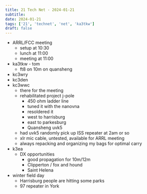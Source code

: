 ```yaml
---
title: 21 Tech Net - 2024-01-21
subtitle: 
date: 2024-01-21
tags: ['21', 'technet', 'net', 'ka3tkw']
draft: false
---
```


- ARRL/FCC meeting
  - setup at 10:30
  - lunch at 11:00
  - meeting at 11:00
- ka3tkw - tom
  - ft8 on 10m on quansheng
- kc3wry
- kc3den
- kc3wwc
  - there for the meeting
  - rehabilitated project j-pole
    - 450 ohm ladder line
    - tuned it with the nanovna
    - resoldered it
    - west to harrisburg
    - east to parkesburg
    - Quansheng uvk5
  - had uvk5 randomly pick up ISS repeater at 2am or so
  - xlr mic cable, untested, available for ARRL meeting
  - always repacking and organizing my bags for optimal carry
- k3ea
  - DX opportunities
    - good propagation for 10m/12m
    - Clipperton / fox and hound
    - Saint Helena
- winter field day
  - Harrisburg people are hitting some parks
  - 97 repeater in York

